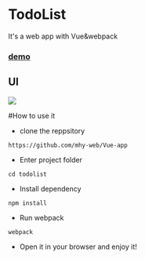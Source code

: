 # TodoList

It's a web app with Vue&webpack

### [demo](http://mhynet.cn/Vue-app/todolist)

## UI

![](https://github.com/mhy-web/Vue-app/blob/master/todolist/todolist.jpg)

#How to use it

- clone the reppsitory


`https://github.com/mhy-web/Vue-app`


- Enter project folder

`cd todolist`

- Install dependency

`npm install`

- Run webpack

`webpack`

- Open it in your browser and enjoy it!
